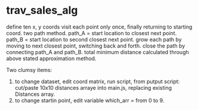 # trav_sales_alg

﻿define ten x, y coords
visit each point only once, finally returning to starting coord.
two path method.
path_A = start location to closest next point.
path_B = start location to second closest next point.
grow each path by moving to next closest point, switching back and forth.
close the path by connecting path_A and path_B.
total minimum distance calculated through above stated approximation method.

Two clumsy items:
1)  to change dataset, edit coord matrix, run script, from putput script: cut/paste 10x10 distances arraye into main.js, replacing existing Distances array.
2)  to change startin point, edit variable which_arr = from 0 to 9.
